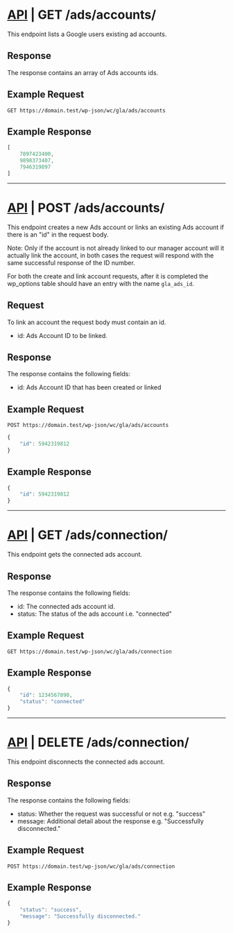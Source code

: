 # [API](../../api.md) | GET /ads/accounts/

This endpoint lists a Google users existing ad accounts.

## Response

The response contains an array of Ads accounts ids.

## Example Request

```
GET https://domain.test/wp-json/wc/gla/ads/accounts
```

## Example Response

```javascript
[
    7897423400,
    9898373407,
    7946319897
]
```

----

# [API](../../api.md) | POST /ads/accounts/

This endpoint creates a new Ads account or links an existing Ads account if there is an "id" in the request body.

Note: Only if the account is not already linked to our manager account will it actually link the account, in both cases the request will respond with the same successful response of the ID number.

For both the create and link account requests, after it is completed the wp_options table should have an entry with the name `gla_ads_id`.

## Request

To link an account the request body must contain an id.

- id: Ads Account ID to be linked.

## Response

The response contains the following fields:

- id: Ads Account ID that has been created or linked

## Example Request

```
POST https://domain.test/wp-json/wc/gla/ads/accounts
```

```javascript
{
    "id": 5942319812
}
```

## Example Response

```javascript
{
    "id": 5942319812
}
```

----

# [API](../../api.md) | GET /ads/connection/

This endpoint gets the connected ads account.

## Response

The response contains the following fields:

- id: The connected ads account id.
- status: The status of the ads account i.e. "connected"

## Example Request

```
GET https://domain.test/wp-json/wc/gla/ads/connection
```


## Example Response

```javascript
{
    "id": 1234567890,
    "status": "connected"
}
```

----

# [API](../../api.md) | DELETE /ads/connection/

This endpoint disconnects the connected ads account.

## Response

The response contains the following fields:

- status: Whether the request was successful or not e.g. "success"
- message: Additional detail about the response e.g. "Successfully disconnected."

## Example Request

```
POST https://domain.test/wp-json/wc/gla/ads/connection
```

## Example Response

```javascript
{
    "status": "success",
    "message": "Successfully disconnected."
}
```
